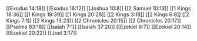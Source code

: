 [[Exodus 14:18]]
[[Exodus 16:12]]
[[Joshua 10:8]]
[[2 Samuel 10:13]]
[[1 Kings 18:36]]
[[1 Kings 18:39]]
[[1 Kings 20:28]]
[[2 Kings 3:18]]
[[2 Kings 6:8]]
[[2 Kings 7:1]]
[[2 Kings 13:23]]
[[2 Chronicles 20:15]]
[[2 Chronicles 20:17]]
[[Psalms 83:18]]
[[Isaiah 7:1]]
[[Isaiah 37:20]]
[[Ezekiel 6:7]]
[[Ezekiel 20:14]]
[[Ezekiel 20:22]]
[[Joel 3:17]]
